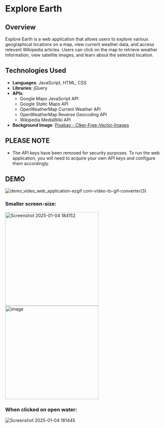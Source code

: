 # Explore Earth

## Overview
Explore Earth is a web application that allows users to explore various geographical locations on a map, view current weather data, and access relevant Wikipedia articles. Users can click on the map to retrieve weather information, view satellite images, and learn about the selected location.

## Technologies Used
- **Languages**: JavaScript, HTML, CSS
- **Libraries**: jQuery
- **APIs**:
  - Google Maps JavaScript API
  - Google Static Maps API
  - OpenWeatherMap Current Weather API
  - OpenWeatherMap Reverse Geocoding API
  - Wikipedia MediaWiki API
- **Background Image**: [Pixabay - Clker-Free-Vector-Images](https://pixabay.com/vectors/sky-clouds-mountains-blue-34536/)

## PLEASE NOTE
- The API keys have been removed for security purposes. To run the web application, you will need to acquire your own API keys and configure them accordingly.

## DEMO
![demo_video_web_application-ezgif com-video-to-gif-converter(3)](https://github.com/user-attachments/assets/bfb8951a-73d7-4cc3-ac95-d44794752084)


### Smaller screen-size:
<img src="https://github.com/user-attachments/assets/7ce4efd8-f747-4807-9615-d25349ff82d4" alt="Screenshot 2025-01-04 184152" width="300">
<img src="https://github.com/user-attachments/assets/89658e0e-c839-4446-a453-0175d8c5c26f" alt="image" width="300">


### When clicked on open water:
![Screenshot 2025-01-04 181445](https://github.com/user-attachments/assets/ed6c04a7-4653-4b3b-a9b5-622c73a0f55a)

